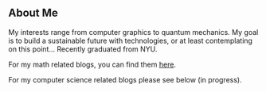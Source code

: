 <section id="about">
  <h1>About Me</h1>
  My interests range from computer graphics to quantum mechanics. My goal is to build 
a sustainable future with technologies, or at least contemplating on this point... 
Recently graduated from NYU.

For my math related blogs, you can find them <a href='https://www.cloudnest.org/blog/'>here</a>.

For my computer science related blogs please see below (in progress).
</section>